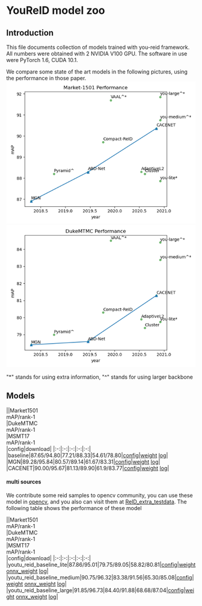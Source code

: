 # YouReID model zoo 

## Introduction

This file documents collection of models trained with you-reid framework. All numbers were obtained with 2 NVIDIA V100 GPU. The software in use were PyTorch 1.6, CUDA 10.1.

We compare some state of the art models in the following pictures, using the performance in those paper.
![image](zoo/market1501_performance.png) ![image](zoo/duke_performance.png)

"*" stands for using extra information, "^" stands for using larger backbone

## Models

||Market1501<br>mAP/rank-1</br>|DukeMTMC<br>mAP/rank-1</br>|MSMT17<br>mAP/rank-1</br>|config|download|
|:-:|:-:|:-:|:-:|:-:|
|baseline|87.65/94.80|77.21/88.33|54.61/78.80|[config](../example/baseline/baseline_dist_bn.yaml)|[weight]() [log]()|
|MGN|89.28/95.84|80.57/89.14|61.67/83.31|[config](../example/mgn/mgn.yaml)|[weight]() [log]()| 
|CACENET|90.00/95.67|81.13/89.90|61.9/83.77|[config](../example/cacenet/cacenet.yaml)|[weight]() [log]()|


#### multi sources
We contribute some reid samples to opencv community, you can use these model in [opencv](https://github.com/opencv/opencv/pull/19108), and you also can visit them at [ReID_extra_testdata](https://github.com/ReID-Team/ReID_extra_testdata).
The following table shows the performance of these model

||Market1501<br>mAP/rank-1</br>|DukeMTMC<br>mAP/rank-1</br>|MSMT17<br>mAP/rank-1</br>|config|download|
|:-:|:-:|:-:|:-:|:-:|
|youtu_reid_baseline_lite|87.86/95.01|79.75/89.05|58.82/80.81|[config](../example/baseline/baseline_lite_multidataset.yaml)|[weight](https://drive.google.com/file/d/1l-8Lj9OPs4D6qKGAljbJgZuxGvENkDjl/view?usp=sharing) [onnx_weight](https://drive.google.com/file/d/1CinUtnkO_r9120qEuL1c8EbMuYzql2Cu/view?usp=sharing) [log](https://drive.google.com/file/d/1QmmbU3c2Nw6UR5AGvU5B-v2kRiPKIJQ3/view?usp=sharing)|
|youtu_reid_baseline_medium|90.75/96.32|83.38/91.56|65.30/85.08|[config](../example/baseline/baseline_medium_multidataset.yaml)|[weight](https://drive.google.com/file/d/1bhOMl4masd63alS3HMZ060miyM7R31uR/view?usp=sharing) [onnx_weight](https://drive.google.com/file/d/1IztiK3reDiCXYdR_p73hvENeVZQfQLFb/view?usp=sharing) [log](https://drive.google.com/file/d/1ea0PiLYsTJ3vkjwgO3WMOzRsPdcQBpjk/view?usp=sharing)|
|youtu_reid_baseline_large|91.85/96.73|84.40/91.88|68.68/87.04|[config](../example/baseline/baseline_large_multidataset.yaml)|[weight](https://drive.google.com/file/d/1zoM1o_6o7otV0VfUxtCwj7O_AbBplWnu/view?usp=sharing) [onnx_weight](https://drive.google.com/file/d/1yU609diFdkre2j7f4rHxZWKO-vkS-04c/view?usp=sharing) [log](https://drive.google.com/file/d/1iP6sSSxofoeeb-6Q4BDjrD7ncWvT5TEP/view?usp=sharing)|


